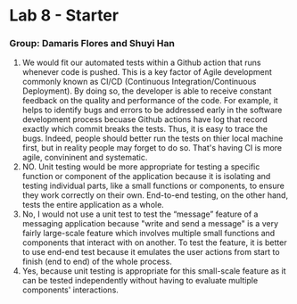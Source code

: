 # Lab 8 - Starter
### Group: Damaris Flores and Shuyi Han

1. We would fit our automated tests within a Github action that runs whenever code is pushed. This is a key factor of Agile development commonly known as CI/CD (Continuous Integration/Continuous Deployment). By doing so, the developer is able to receive constant feedback on the quality and performance of the code. For example, it helps to identify bugs and errors to be addressed early in the software development process becuase Github actions have log that record exactly which commit breaks the tests. Thus, it is easy to trace the bugs. Indeed, people should better run the tests on thier local machine first, but in reality people may forget to do so. That's having CI is more agile, convininent and systematic. 
2. NO. Unit testing would be more appropriate for testing a specific function or component of the application because it is isolating and testing individual parts, like a small functions or components, to ensure they work correctly on their own. End-to-end testing, on the other hand, tests the entire application as a whole. 
3. No, I would not use a unit test to test the “message” feature of a messaging application because "write and send a message" is a very fairly large-scale feature which involves multiple small functions and components that interact with on another. To test the feature, it is better to use end-end test because it emulates the user actions from start to finish (end to end) of the whole process.
4. Yes, because unit testing is appropriate for this small-scale feature as it can be tested independently without having to evaluate multiple components' interactions. 

